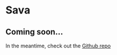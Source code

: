 # Sava
## Coming soon...
In the meantime, check out the [Github repo](https://github.com/Sava-Software/)
